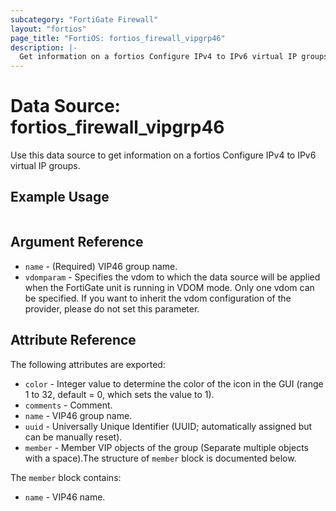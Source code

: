 ```yaml
---
subcategory: "FortiGate Firewall"
layout: "fortios"
page_title: "FortiOS: fortios_firewall_vipgrp46"
description: |-
  Get information on a fortios Configure IPv4 to IPv6 virtual IP groups.
---
```


# Data Source: fortios_firewall_vipgrp46
Use this data source to get information on a fortios Configure IPv4 to IPv6 virtual IP groups.


## Example Usage

```hcl

```

## Argument Reference

* `name` - (Required) VIP46 group name.
* `vdomparam` - Specifies the vdom to which the data source will be applied when the FortiGate unit is running in VDOM mode. Only one vdom can be specified. If you want to inherit the vdom configuration of the provider, please do not set this parameter.

## Attribute Reference

The following attributes are exported:

* `color` - Integer value to determine the color of the icon in the GUI (range 1 to 32, default = 0, which sets the value to 1).
* `comments` - Comment.
* `name` - VIP46 group name.
* `uuid` - Universally Unique Identifier (UUID; automatically assigned but can be manually reset).
* `member` - Member VIP objects of the group (Separate multiple objects with a space).The structure of `member` block is documented below.

The `member` block contains:

* `name` - VIP46 name.
